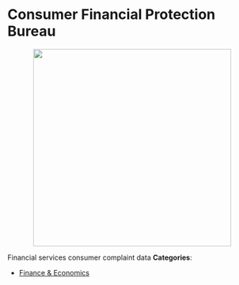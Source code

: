 # Consumer Financial Protection Bureau

<p align="center">
    <img width="400" src="https://raw.githubusercontent.com/awesome-apis/awesome-apis/apis/consumer-financial-protection-bureau/logo_256x256.png" />
</p>


Financial services consumer complaint data
**Categories**:

- [Finance & Economics](https://github/awesome-apis/awesome-apis#finance-and-economics)



